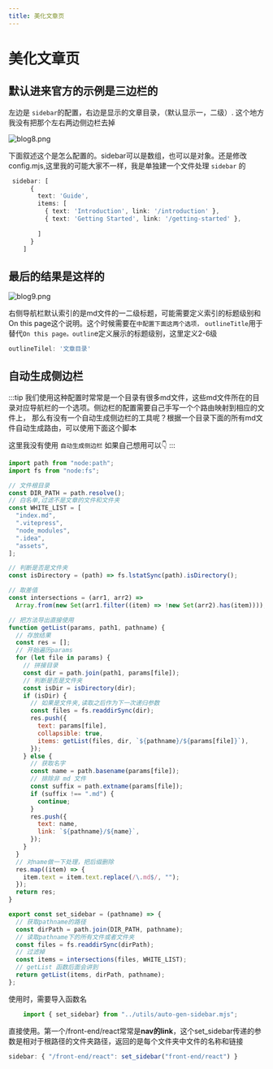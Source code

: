 ```yaml
---
title: 美化文章页
---
```


# 美化文章页  <Badge type="tip" text="^1.9.0" />

## 默认进来官方的示例是三边栏的

左边是 `sidebar`的配置，右边是显示的文章目录，（默认显示一，二级）. 这个地方我没有把那个左右两边侧边栏去掉

![blog8.png](https://img.picui.cn/free/2024/09/08/66dd9221e140f.png)

下面叙述这个是怎么配置的。sidebar可以是数组，也可以是对象。还是修改config.mjs,这里我的可能大家不一样，我是单独建一个文件处理 `sidebar` 的

```ts
 sidebar: [
      {
        text: 'Guide',
        items: [
          { text: 'Introduction', link: '/introduction' },
          { text: 'Getting Started', link: '/getting-started' },
            
        ]
      }
    ]
```
## 最后的结果是这样的

![blog9.png](https://img.picui.cn/free/2024/09/08/66dd944824b2b.png)

右侧导航栏默认索引的是md文件的一二级标题，可能需要定义索引的标题级别和On 
this page这个说明。这个时候需要在`中配置下面这两个选项，`
`outlineTitle`用于替代`On this page。outlin`e定义展示的标题级别，这里定义2-6级

```ts
outlineTilel: '文章目录'
```

## 自动生成侧边栏 
:::tip
我们使用这种配置时常常是一个目录有很多md文件，这些md文件所在的目录对应导航栏的一个选项。侧边栏的配置需要自己手写一个个路由映射到相应的文件上，
那么有没有一个自动生成侧边栏的工具呢？根据一个目录下面的所有md文件自动生成路由，可以使用下面这个脚本

这里我没有使用 `自动生成侧边栏` 如果自己想用可以👇
:::

```js
import path from "node:path";
import fs from "node:fs";

// 文件根目录
const DIR_PATH = path.resolve();
// 白名单,过滤不是文章的文件和文件夹
const WHITE_LIST = [
  "index.md",
  ".vitepress",
  "node_modules",
  ".idea",
  "assets",
];

// 判断是否是文件夹
const isDirectory = (path) => fs.lstatSync(path).isDirectory();

// 取差值
const intersections = (arr1, arr2) =>
  Array.from(new Set(arr1.filter((item) => !new Set(arr2).has(item))));

// 把方法导出直接使用
function getList(params, path1, pathname) {
  // 存放结果
  const res = [];
  // 开始遍历params
  for (let file in params) {
    // 拼接目录
    const dir = path.join(path1, params[file]);
    // 判断是否是文件夹
    const isDir = isDirectory(dir);
    if (isDir) {
      // 如果是文件夹,读取之后作为下一次递归参数
      const files = fs.readdirSync(dir);
      res.push({
        text: params[file],
        collapsible: true,
        items: getList(files, dir, `${pathname}/${params[file]}`),
      });
    } else {
      // 获取名字
      const name = path.basename(params[file]);
      // 排除非 md 文件
      const suffix = path.extname(params[file]);
      if (suffix !== ".md") {
        continue;
      }
      res.push({
        text: name,
        link: `${pathname}/${name}`,
      });
    }
  }
  // 对name做一下处理，把后缀删除
  res.map((item) => {
    item.text = item.text.replace(/\.md$/, "");
  });
  return res;
}

export const set_sidebar = (pathname) => {
  // 获取pathname的路径
  const dirPath = path.join(DIR_PATH, pathname);
  // 读取pathname下的所有文件或者文件夹
  const files = fs.readdirSync(dirPath);
  // 过滤掉
  const items = intersections(files, WHITE_LIST);
  // getList 函数后面会讲到
  return getList(items, dirPath, pathname);
};
```
使用时，需要导入函数名

```js
    import { set_sidebar} from "../utils/auto-gen-sidebar.mjs";
```

直接使用。第一个/front-end/react常常是**nav的link**，这个set_sidebar传递的参数是相对于根路径的文件夹路径，返回的是每个文件夹中文件的名称和链接

```js
sidebar: { "/front-end/react": set_sidebar("front-end/react") }
```
